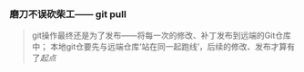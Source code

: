 
### 磨刀不误砍柴工—— git pull
> git操作最终还是为了发布——将每一次的修改、补丁发布到远端的Git仓库中；
> 本地git仓要先与远端仓库‘站在同一起跑线’，后续的修改、发布才算有了*起点*

